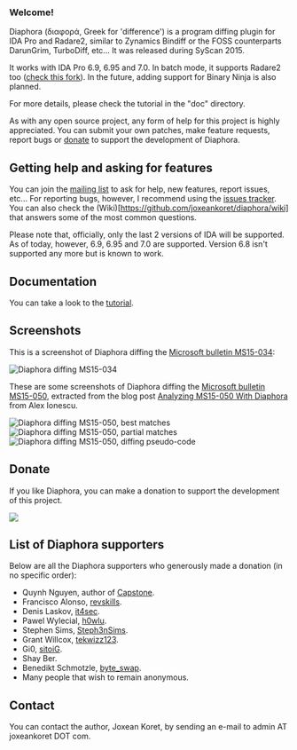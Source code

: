 ### Welcome!

Diaphora (διαφορά, Greek for 'difference') is a program diffing plugin for IDA Pro and Radare2, similar to Zynamics Bindiff or the FOSS counterparts DarunGrim, TurboDiff, etc... It was released during SyScan 2015.

It works with IDA Pro 6.9, 6.95 and 7.0. In batch mode, it supports Radare2 too ([check this fork](https://github.com/radare/diaphora)). In the future, adding support for Binary Ninja is also planned.

For more details, please check the tutorial in the "doc" directory.

As with any open source project, any form of help for this project is highly appreciated. You can submit your own patches, make feature requests, report bugs or <a href="#donate">donate</a> to support the development of Diaphora.

## Getting help and asking for features

You can join the [mailing list](https://groups.google.com/forum/?hl=es#!forum/diaphora) to ask for help, new features, report issues, etc... For reporting bugs, however, I recommend using the [issues tracker](https://github.com/joxeankoret/diaphora/issues). You can also check the (Wiki)[https://github.com/joxeankoret/diaphora/wiki] that answers some of the most common questions.

Please note that, officially, only the last 2 versions of IDA will be supported. As of today, however, 6.9, 6.95 and 7.0 are supported. Version 6.8 isn't supported any more but is known to work.

## Documentation

You can take a look to the [tutorial](https://github.com/joxeankoret/diaphora/blob/master/doc/diaphora_help.pdf).

## Screenshots

This is a screenshot of Diaphora diffing the [Microsoft bulletin MS15-034](https://technet.microsoft.com/en-us/library/security/ms15-034.aspx):

![Diaphora diffing MS15-034](https://pbs.twimg.com/media/CCnruP_W0AA8ksc.png:large)

These are some screenshots of Diaphora diffing the [Microsoft bulletin MS15-050]( https://technet.microsoft.com/en-us/library/security/ms15-050.aspx), extracted from the blog post [Analyzing MS15-050 With Diaphora](http://www.alex-ionescu.com/?p=271) from Alex Ionescu.

![Diaphora diffing MS15-050, best matches](http://www.alex-ionescu.com/wp-content/uploads/diaphora2.png)
![Diaphora diffing MS15-050, partial matches](http://www.alex-ionescu.com/wp-content/uploads/diaphora3.png)
![Diaphora diffing MS15-050, diffing pseudo-code](http://www.alex-ionescu.com/wp-content/uploads/diaphora1.png)

## Donate

If you like Diaphora, you can make a donation to support the development of this project.

<a href="https://www.paypal.com/cgi-bin/webscr?cmd=_s-xclick&hosted_button_id=68Z4H8SE7N64L"><img src="https://www.paypalobjects.com/webstatic/en_US/btn/btn_donate_cc_147x47.png"></a>

## List of Diaphora supporters

Below are all the Diaphora supporters who generously made a donation (in no specific order):

 * Quynh Nguyen, author of <a href="http://www.capstone-engine.org">Capstone</a>.
 * Francisco Alonso, <a href="https://twitter.com/revskills">revskills</a>.
 * Denis Laskov, <a href="https://twitter.com/it4sec">it4sec</a>.
 * Pawel Wylecial, <a href="https://twitter.com/h0wlu">h0wlu</a>.
 * Stephen Sims, <a href="https://twitter.com/Steph3nSims">Steph3nSims</a>.
 * Grant Willcox, <a href="https://twitter.com/tekwizz123">tekwizz123</a>.
 * Gi0, <a href="https://twitter.com/sitoiG">sitoiG</a>.
 * Shay Ber.
 * Benedikt Schmotzle, <a href="https://twitter.com/byte_swap">byte_swap</a>.
 * Many people that wish to remain anonymous.

## Contact

You can contact the author, Joxean Koret, by sending an e-mail to admin AT joxeankoret DOT com.
